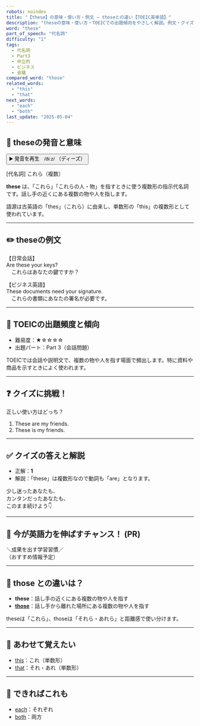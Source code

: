 ```yaml
---
robots: noindex
title: "【these】の意味・使い方・例文 ― thoseとの違い【TOEIC英単語】"
description: "theseの意味・使い方・TOEICでの出題傾向をやさしく解説。例文・クイズ付きでthoseとの違いもわかりやすく学べます。"
word: "these"
part_of_speech: "代名詞"
difficulty: "1"
tags:
  - 代名詞
  - Part3
  - 中立的
  - ビジネス
  - 会議
compared_word: "those"
related_words:
  - "this"
  - "that"
next_words:
  - "each"
  - "both"
last_update: "2025-05-04"
---
```


## 🔰 theseの発音と意味

<button class="play-audio" onclick="playTTS('these')">
  <span class="play-audio-main">
    ▶️ 発音を再生　/ðiːz/
  </span>
  <span class="play-audio-sub">
    （ディーズ）
  </span>
</button>

[代名詞] これら（複数）

**these** は、「これら」「これらの人・物」を指すときに使う複数形の指示代名詞です。話し手の近くにある複数の物や人を指します。

語源は古英語の「thes」（これら）に由来し、単数形の「this」の複数形として使われています。

---

## ✏️ theseの例文

【日常会話】  
Are these your keys?  
　これらはあなたの鍵ですか？

【ビジネス英語】  
These documents need your signature.  
　これらの書類にあなたの署名が必要です。

---

## 🎯 TOEICの出題頻度と傾向

- 難易度：★☆☆☆☆
- 出題パート：Part 3（会話問題）

TOEICでは会話や説明文で、複数の物や人を指す場面で頻出します。特に資料や商品を示すときによく使われます。

---

## ❓ クイズに挑戦！

正しい使い方はどっち？

1. These are my friends.  
2. These is my friends.

---

## ✅ クイズの答えと解説

- 正解：**1**
- 解説：「these」は複数形なので動詞も「are」となります。

少し迷ったあなたも、  
カンタンだったあなたも、  
このまま続けよう👇️

---

## 🚀 今が英語力を伸ばすチャンス！ (PR)

<div class="info-center">
＼成果を出す学習習慣／<br>  
（おすすめ情報予定）
</div>

---

## 🤔  those との違いは？

- **these**：話し手の近くにある複数の物や人を指す
- **[those](/word/those)**：話し手から離れた場所にある複数の物や人を指す

theseは「これら」、thoseは「それら・あれら」と距離感で使い分けます。

---

## 🧩 あわせて覚えたい

- [this](/word/this)：これ（単数形）
- [that](/word/that)：それ・あれ（単数形）

---

## 📖 できればこれも

- [each](/word/each)：それぞれ
- [both](/word/both)：両方

<!-- cvid: aid00_bid26 -->
